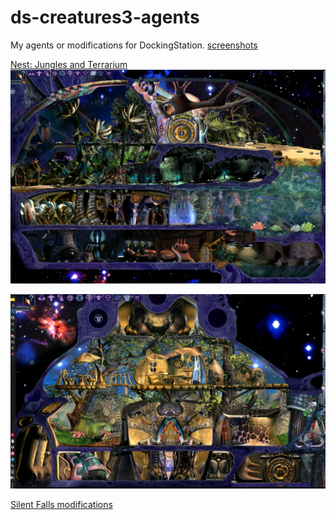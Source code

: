 # ds-creatures3-agents
My agents or modifications for DockingStation. [screenshots](https://github.com/scorpioza/ds-creatures3-agents/tree/master/_screenshots)

[Nest: Jungles and Terrarium](https://github.com/scorpioza/ds-creatures3-agents/tree/master/Nest)
![Nest Jungles](https://raw.githubusercontent.com/scorpioza/ds-creatures3-agents/master/_screenshots/nestJungles.png)

![Nest Terrarium](https://raw.githubusercontent.com/scorpioza/ds-creatures3-agents/master/_screenshots/nestTerrarium.png)

[Silent Falls modifications](https://raw.githubusercontent.com/scorpioza/ds-creatures3-agents/master/ZeSilenceFalls/SilenceFallsModification.png)